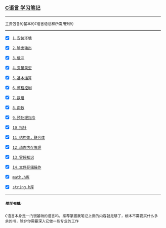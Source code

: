 ### <a href="#top" id="top"> C语言 学习笔记 </a>
-----
`主要包含的基本的C语言语法和所需用到的`

----

- [x] [`1.安装环境`](./1.Installation-environment.md)
- [x] [`2.输出输出`](./2.input.output.md)
- [x] [`3.缓冲`](./3.buffer.md)
- [x] [`4.变量类型`](./4.variables--datatypes.md)
- [x] [`5.基本运算`](./5.arithmetic.md)
- [x] [`6.流程控制`](./6.cyclic-selective.md)
- [x] [`7.数组`](./7.array.md)
- [x] [`8.函数`](./8.function.md)
- [x] [`9.预处理指令`](./9.preprocessor-directives.md)
- [x] [`10.指针`](./10.pointer.md)
- [x] [`11.结构体，联合体`](./11.struct.md)
- [x] [`12.动态内存管理`](./12.dynamic-memory-management.md)
- [x] [`13.零碎知识`](./13.importantce.md)
- [x] [`14.文件存储操作`](./14.file.md)
- [x] [`math.h库`](./.h.math.md 	)
- [x] [`string.h库`](./.h.string.md)

 

 ----
 ##### **`推荐书籍:`**

 `C语言本身是一门很基础的语言吗，推荐掌握我笔记上面的内容就足够了，根本不需要买什么多余的书，除非你需要深入它做一些专业的工作`
 
